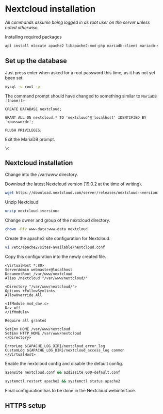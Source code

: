 # Nextcloud installation

*All commands assume being logged in as root user on the server unless noted otherwise.*  

Installing required packages  
```bash
apt install mlocate apache2 libapache2-mod-php mariadb-client mariadb-server wget unzip bzip2 curl php php-common php-curl php-gd php-mbstring php-mysql php-xml php-zip php-intl php-apcu php-redis php-http-request  
```

## Set up the database  
Just press enter when asked for a root password this time, as it has not yet been set.  
```bash
mysql -u root -p  
```

The command prompt should have changed to something similar to `MariaDB [(none)]>`  

```mysql
CREATE DATABASE nextcloud;  
```

```mysql
GRANT ALL ON nextcloud.* TO 'nextcloud'@'localhost' IDENTIFIED BY '<password>';  
```

```mysql
FLUSH PRIVILEGES;  
```

Exit the MariaDB prompt.  
```mysql
\q  
```

## Nextcloud installation

Change into the /var/www directory.  

Download the latest Nextcloud version (19.0.2 at the time of writing).  
```bash
wget https://download.nextcloud.com/server/releases/nextcloud-<version>.zip  
```

Unzip Nextcloud  
```bash
unzip nextcloud-<version>  
```

Change owner and group of the nextcloud directory.  
```bash
chown -Rfv www-data:www-data nextcloud  
```

Create the apache2 site configuration for Nextcloud.   
```bash
vi /etc/apache2/sites-available/nextcloud.conf  
```

Copy this configuration into the newly created file.  

```
<VirtualHost *:80>  
ServerAdmin webmaster@localhost  
DocumentRoot /var/www/nextcloud  
Alias /nextcloud "/var/www/nextcloud/"  
    
<Directory "/var/www/nextcloud/">  
Options +FollowSymlinks  
AllowOverride All  

<IfModule mod_dav.c>  
Dav off  
</IfModule>  

Require all granted  

SetEnv HOME /var/www/nextcloud  
SetEnv HTTP_HOME /var/www/nextcloud  
</Directory>  

ErrorLog ${APACHE_LOG_DIR}/nextcloud_error_log  
CustomLog ${APACHE_LOG_DIR}/nextcloud_access_log common  
</VirtualHost>  
```

Enable the nextcloud config and disable the default config.  
```bash
a2ensite nextcloud.conf && a2dissite 000-default.conf
```
```bash
systemctl restart apache2 && systemctl status apache2
```

Final configuration has to be done in the Nextcloud webinterface.  

## HTTPS setup





